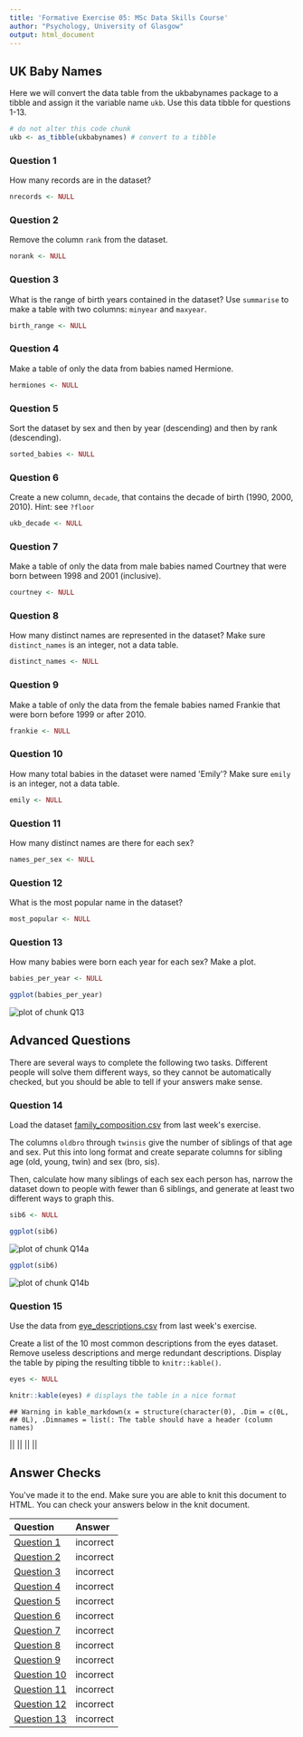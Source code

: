 ```yaml
---
title: 'Formative Exercise 05: MSc Data Skills Course'
author: "Psychology, University of Glasgow"
output: html_document
---
```




## UK Baby Names

Here we will convert the data table from the ukbabynames package to a tibble and assign it the variable name `ukb`. Use this data tibble for questions 1-13.


```r
# do not alter this code chunk
ukb <- as_tibble(ukbabynames) # convert to a tibble
```


### Question 1

How many records are in the dataset?


```r
nrecords <- NULL
```

### Question 2

Remove the column `rank` from the dataset.


```r
norank <- NULL
```

### Question 3

What is the range of birth years contained in the dataset? Use `summarise` to make a table with two columns: `minyear` and `maxyear`.


```r
birth_range <- NULL
```

### Question 4

Make a table of only the data from babies named Hermione.


```r
hermiones <- NULL
```

### Question 5

Sort the dataset by sex and then by year (descending) and then by rank (descending).


```r
sorted_babies <- NULL
```

### Question 6

Create a new column, `decade`, that contains the decade of birth (1990, 2000, 2010).  Hint: see `?floor`


```r
ukb_decade <- NULL
```

### Question 7

Make a table of only the data from male babies named Courtney that were born between 1998 and 2001 (inclusive).


```r
courtney <- NULL
```


### Question 8

How many distinct names are represented in the dataset? Make sure `distinct_names` is an integer, not a data table.


```r
distinct_names <- NULL
```

### Question 9

Make a table of only the data from the female babies named Frankie that were born before 1999 or after 2010.


```r
frankie <- NULL
```

### Question 10

How many total babies in the dataset were named 'Emily'? Make sure `emily` is an integer, not a data table.


```r
emily <- NULL
```

### Question 11

How many distinct names are there for each sex?


```r
names_per_sex <- NULL
```

### Question 12

What is the most popular name in the dataset?


```r
most_popular <- NULL
```

### Question 13

How many babies were born each year for each sex?  Make a plot.


```r
babies_per_year <- NULL

ggplot(babies_per_year)
```

![plot of chunk Q13](figure/Q13-1.png)

## Advanced Questions

There are several ways to complete the following two tasks. Different people will solve them different ways, so they cannot be automatically checked, but you should be able to tell if your answers make sense.

### Question 14

Load the dataset [family_composition.csv](https://psyteachr.github.io/msc-data-skills/data/family_composition.csv) from last week's exercise.

The columns `oldbro` through `twinsis` give the number of siblings of that age and sex. Put this into long format and create separate columns for sibling age (old, young, twin) and sex (bro, sis). 

Then, calculate how many siblings of each sex each person has, narrow the dataset down to people with fewer than 6 siblings, and generate at least two different ways to graph this.

    

```r
sib6 <- NULL

ggplot(sib6)
```

![plot of chunk Q14a](figure/Q14a-1.png)
    

```r
ggplot(sib6)
```

![plot of chunk Q14b](figure/Q14b-1.png)


### Question 15

Use the data from [eye_descriptions.csv](https://psyteachr.github.io/msc-data-skills/data/eye_descriptions.csv) from last week's exercise.

Create a list of the 10 most common descriptions from the eyes dataset. Remove useless descriptions and merge redundant descriptions. Display the table by piping the resulting tibble to `knitr::kable()`.
    

```r
eyes <- NULL

knitr::kable(eyes) # displays the table in a nice format
```

```
## Warning in kable_markdown(x = structure(character(0), .Dim = c(0L,
## 0L), .Dimnames = list(: The table should have a header (column names)
```



||
||
||
||

## Answer Checks

You've made it to the end. Make sure you are able to knit this document to HTML. You can check your answers below in the knit document.


|Question                               |Answer    |
|:--------------------------------------|:---------|
|<a href='#question-1'>Question 1</a>   |incorrect |
|<a href='#question-2'>Question 2</a>   |incorrect |
|<a href='#question-3'>Question 3</a>   |incorrect |
|<a href='#question-4'>Question 4</a>   |incorrect |
|<a href='#question-5'>Question 5</a>   |incorrect |
|<a href='#question-6'>Question 6</a>   |incorrect |
|<a href='#question-7'>Question 7</a>   |incorrect |
|<a href='#question-8'>Question 8</a>   |incorrect |
|<a href='#question-9'>Question 9</a>   |incorrect |
|<a href='#question-10'>Question 10</a> |incorrect |
|<a href='#question-11'>Question 11</a> |incorrect |
|<a href='#question-12'>Question 12</a> |incorrect |
|<a href='#question-13'>Question 13</a> |incorrect |



